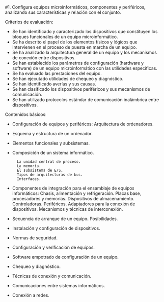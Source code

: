 
#1. Configura equipos microinformáticos, componentes y periféricos, analizando sus características y relación con el conjunto.

Criterios de evaluación:

* Se han identificado y caracterizado los dispositivos que constituyen los bloques funcionales de un equipo microinformático.
* Se ha descrito el papel de los elementos físicos y lógicos que intervienen en el proceso de puesta en marcha de un equipo.
* Se ha analizado la arquitectura general de un equipo y los mecanismos de conexión entre dispositivos.
* Se han establecido los parámetros de configuración (hardware y software) de un equipo microinformático con las utilidades específicas.
* Se ha evaluado las prestaciones del equipo.
* Se han ejecutado utilidades de chequeo y diagnóstico.
* Se han identificado averías y sus causas.
* Se han clasificado los dispositivos periféricos y sus mecanismos de comunicación.
* Se han utilizado protocolos estándar de comunicación inalámbrica entre dispositivos.

Contenidos básicos:

* Configuración de equipos y periféricos: Arquitectura de ordenadores.
* Esquema y estructura de un ordenador.
* Elementos funcionales y subsistemas.
* Composición de un sistema informático.

        La unidad central de proceso.
        La memoria.
        El subsistema de E/S.
        Tipos de arquitecturas de bus.
        Interfaces.
* Componentes de integración para el ensamblaje de equipos informáticos:
        Chasis, alimentación y refrigeración.
        Placas base, procesadores y memorias.
        Dispositivos de almacenamiento. Controladoras.
        Periféricos. Adaptadores para la conexión de dispositivos.
        Mecanismos y técnicas de interconexión.
* Secuencia de arranque de un equipo. Posibilidades.
* Instalación y configuración de dispositivos.
* Normas de seguridad.
* Configuración y verificación de equipos.
* Software empotrado de configuración de un equipo.
* Chequeo y diagnóstico.
* Técnicas de conexión y comunicación.
* Comunicaciones entre sistemas informáticos.
* Conexión a redes.
